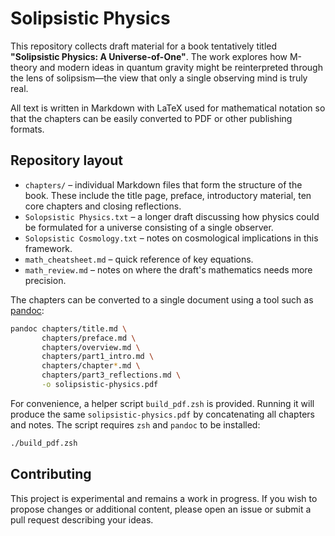 # Solipsistic Physics

This repository collects draft material for a book tentatively titled
**"Solipsistic Physics: A Universe-of-One"**.  The work explores how M-theory
and modern ideas in quantum gravity might be reinterpreted through the lens of
solipsism&mdash;the view that only a single observing mind is truly real.

All text is written in Markdown with LaTeX used for mathematical notation so
that the chapters can be easily converted to PDF or other publishing formats.

## Repository layout

- `chapters/` – individual Markdown files that form the structure of the book.
  These include the title page, preface, introductory material, ten core
  chapters and closing reflections.
- `Solopsistic Physics.txt` – a longer draft discussing how physics could be
  formulated for a universe consisting of a single observer.
- `Solopsistic Cosmology.txt` – notes on cosmological implications in this
  framework.
- `math_cheatsheet.md` – quick reference of key equations.
- `math_review.md` – notes on where the draft's mathematics needs more precision.

The chapters can be converted to a single document using a tool such as
[pandoc](https://pandoc.org/):

```bash
pandoc chapters/title.md \
       chapters/preface.md \
       chapters/overview.md \
       chapters/part1_intro.md \
       chapters/chapter*.md \
       chapters/part3_reflections.md \
       -o solipsistic-physics.pdf
```

For convenience, a helper script `build_pdf.zsh` is provided. Running it will
produce the same `solipsistic-physics.pdf` by concatenating all chapters and
notes. The script requires `zsh` and `pandoc` to be installed:

```bash
./build_pdf.zsh
```

## Contributing

This project is experimental and remains a work in progress.  If you wish to
propose changes or additional content, please open an issue or submit a pull
request describing your ideas.
